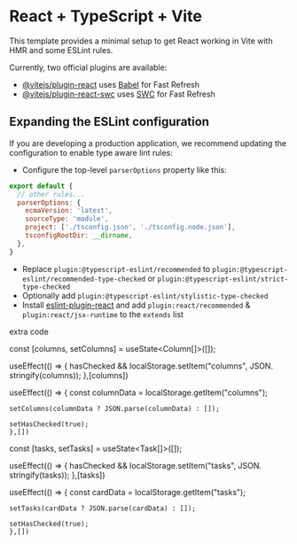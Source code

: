 # React + TypeScript + Vite

This template provides a minimal setup to get React working in Vite with HMR and some ESLint rules.

Currently, two official plugins are available:

- [@vitejs/plugin-react](https://github.com/vitejs/vite-plugin-react/blob/main/packages/plugin-react/README.md) uses [Babel](https://babeljs.io/) for Fast Refresh
- [@vitejs/plugin-react-swc](https://github.com/vitejs/vite-plugin-react-swc) uses [SWC](https://swc.rs/) for Fast Refresh

## Expanding the ESLint configuration

If you are developing a production application, we recommend updating the configuration to enable type aware lint rules:

- Configure the top-level `parserOptions` property like this:

```js
export default {
  // other rules...
  parserOptions: {
    ecmaVersion: 'latest',
    sourceType: 'module',
    project: ['./tsconfig.json', './tsconfig.node.json'],
    tsconfigRootDir: __dirname,
  },
}
```

- Replace `plugin:@typescript-eslint/recommended` to `plugin:@typescript-eslint/recommended-type-checked` or `plugin:@typescript-eslint/strict-type-checked`
- Optionally add `plugin:@typescript-eslint/stylistic-type-checked`
- Install [eslint-plugin-react](https://github.com/jsx-eslint/eslint-plugin-react) and add `plugin:react/recommended` & `plugin:react/jsx-runtime` to the `extends` list



extra code

  const [columns, setColumns] = useState<Column[]>([]);

  useEffect(() => {
    hasChecked && localStorage.setItem("columns", JSON.
    stringify(columns));
    },[columns])

  useEffect(() => {
    const columnData = localStorage.getItem("columns");

    setColumns(columnData ? JSON.parse(columnData) : []);

    setHasChecked(true);
    },[])



  const [tasks, setTasks] = useState<Task[]>([]);

  useEffect(() => {
    hasChecked && localStorage.setItem("tasks", JSON.
    stringify(tasks));
    },[tasks])

  useEffect(() => {
    const cardData = localStorage.getItem("tasks");

    setTasks(cardData ? JSON.parse(cardData) : []);

    setHasChecked(true);
    },[])
